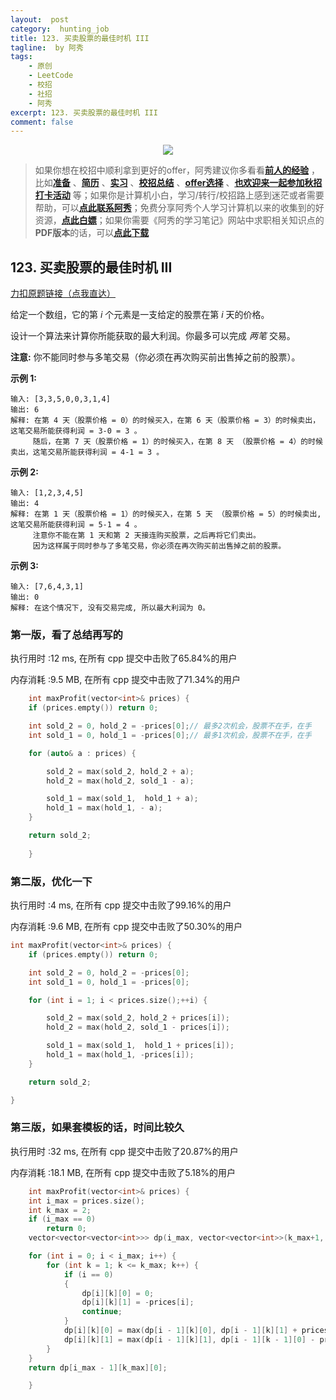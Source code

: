 ```yaml
---
layout:  post
category:  hunting_job
title: 123. 买卖股票的最佳时机 III
tagline:  by 阿秀
tags:
    - 原创
    - LeetCode
    - 校招
    - 社招
    - 阿秀
excerpt: 123. 买卖股票的最佳时机 III
comment: false
---
```






<div align="center">
  <a href="/notes/05-xiustar/01-xiustar_reading_guide/01-introduce.html#阿秀组建了一个校招学习圈子">
      <img src="https://axiu-image-bed.oss-cn-shanghai.aliyuncs.com/img/202206190108471.png">
  </a></div>



> 如果你想在校招中顺利拿到更好的offer，阿秀建议你多看看<font style="font-weight:bold; color:#4169E1;text-decoration:underline;">[前人的经验](/notes/05-xiustar/01-xiustar_reading_guide/01-introduce.md)</font> ，比如<font style="font-weight:bold; color:#4169E1;text-decoration:underline;">[准备](/notes/05-xiustar/02-campus_prepare/02-01-校招重要时间点科普.md)</font> 、<font style="font-weight:bold; color:#4169E1;text-decoration:underline;">[简历](/notes/05-xiustar/03-resume/01-00-简历开篇词.md)</font> 、<font style="font-weight:bold; color:#4169E1;text-decoration:underline;">[实习](/notes/05-xiustar/04-school_practice/20220320-从公司角度来看，为什么要招实习生.md)</font> 、<font style="font-weight:bold; color:#4169E1;text-decoration:underline;">[校招总结](/notes/05-xiustar/05-campus_recruitment/2020-12-16-双非渣硕的秋招之路总结（已拿抖音研发岗SP）.md)</font> 、<font style="font-weight:bold; color:#4169E1;text-decoration:underline;">[offer选择](/notes/05-xiustar/06-offer/01-offer_choose.md)</font> 、<font style="font-weight:bold; color:#4169E1;text-decoration:underline;">[也欢迎来一起参加秋招打卡活动](/notes/05-xiustar/01-xiustar_reading_guide/01-introduce.html#阿秀组建了一个校招学习圈子)</font> 等；如果你是计算机小白，学习/转行/校招路上感到迷茫或者需要帮助，可以<font style="font-weight:bold; color:#4169E1;text-decoration:underline;">[点此联系阿秀](/notes/08-other/02-question.md#_4、阿秀-如何才能联系到你)</font>；免费分享阿秀个人学习计算机以来的收集到的好资源，<font style="font-weight:bold; color:#4169E1;text-decoration:underline;">[点此白嫖](/notes/07-resources/01-free/01-introduce.md)</font>；如果你需要《阿秀的学习笔记》网站中求职相关知识点的**PDF版本**的话，可以<font style="font-weight:bold; color:#4169E1;text-decoration:underline;">[点此下载](/notes/08-other/02-question.md#_5、如何下载阿秀的学习笔记内容pdf版本)</font> 



## 123. 买卖股票的最佳时机 III

[力扣原题链接（点我直达）](https://leetcode-cn.com/problems/best-time-to-buy-and-sell-stock-iii/)

给定一个数组，它的第 *i* 个元素是一支给定的股票在第 *i* 天的价格。

设计一个算法来计算你所能获取的最大利润。你最多可以完成 *两笔* 交易。

**注意:** 你不能同时参与多笔交易（你必须在再次购买前出售掉之前的股票）。

**示例 1:**

```
输入: [3,3,5,0,0,3,1,4]
输出: 6
解释: 在第 4 天（股票价格 = 0）的时候买入，在第 6 天（股票价格 = 3）的时候卖出，这笔交易所能获得利润 = 3-0 = 3 。
     随后，在第 7 天（股票价格 = 1）的时候买入，在第 8 天 （股票价格 = 4）的时候卖出，这笔交易所能获得利润 = 4-1 = 3 。
```

**示例 2:**

```
输入: [1,2,3,4,5]
输出: 4
解释: 在第 1 天（股票价格 = 1）的时候买入，在第 5 天 （股票价格 = 5）的时候卖出, 这笔交易所能获得利润 = 5-1 = 4 。   
     注意你不能在第 1 天和第 2 天接连购买股票，之后再将它们卖出。   
     因为这样属于同时参与了多笔交易，你必须在再次购买前出售掉之前的股票。
```

**示例 3:**

```
输入: [7,6,4,3,1] 
输出: 0 
解释: 在这个情况下, 没有交易完成, 所以最大利润为 0。
```





### 第一版，看了总结再写的

执行用时 :12 ms, 在所有 cpp 提交中击败了65.84%的用户

内存消耗 :9.5 MB, 在所有 cpp 提交中击败了71.34%的用户



```c++
    int maxProfit(vector<int>& prices) {
    if (prices.empty()) return 0;

	int sold_2 = 0, hold_2 = -prices[0];// 最多2次机会，股票不在手，在手
	int sold_1 = 0, hold_1 = -prices[0];// 最多1次机会，股票不在手，在手

	for (auto& a : prices) {

		sold_2 = max(sold_2, hold_2 + a);
		hold_2 = max(hold_2, sold_1 - a);

		sold_1 = max(sold_1,  hold_1 + a);
		hold_1 = max(hold_1, - a);
	}

	return sold_2;
        
    }
```









### 第二版，优化一下

执行用时 :4 ms, 在所有 cpp 提交中击败了99.16%的用户

内存消耗 :9.6 MB, 在所有 cpp 提交中击败了50.30%的用户



```c++
int maxProfit(vector<int>& prices) {
	if (prices.empty()) return 0;

	int sold_2 = 0, hold_2 = -prices[0];
	int sold_1 = 0, hold_1 = -prices[0];

	for (int i = 1; i < prices.size();++i) {

		sold_2 = max(sold_2, hold_2 + prices[i]);
		hold_2 = max(hold_2, sold_1 - prices[i]);

		sold_1 = max(sold_1,  hold_1 + prices[i]);
		hold_1 = max(hold_1, -prices[i]);
	}

	return sold_2;

}
```



### 第三版，如果套模板的话，时间比较久

执行用时 :32 ms, 在所有 cpp 提交中击败了20.87%的用户

内存消耗 :18.1 MB, 在所有 cpp 提交中击败了5.18%的用户

```c++
    int maxProfit(vector<int>& prices) {
	int i_max = prices.size();
	int k_max = 2;
	if (i_max == 0)
		return 0;
	vector<vector<vector<int>>> dp(i_max, vector<vector<int>>(k_max+1, vector<int>(2, 0)));

	for (int i = 0; i < i_max; i++) {
		for (int k = 1; k <= k_max; k++) {
			if (i == 0)
			{
				dp[i][k][0] = 0;
				dp[i][k][1] = -prices[i];
				continue;
			}
			dp[i][k][0] = max(dp[i - 1][k][0], dp[i - 1][k][1] + prices[i]);
			dp[i][k][1] = max(dp[i - 1][k][1], dp[i - 1][k - 1][0] - prices[i]);
		}
	}
	return dp[i_max - 1][k_max][0];

    }
```

<p id="他的买卖股票的最佳时机"></p>





